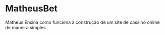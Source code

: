 # MatheusBet
Matheus Ensina como funciona a construção de um site de cassino online de maneira simples
